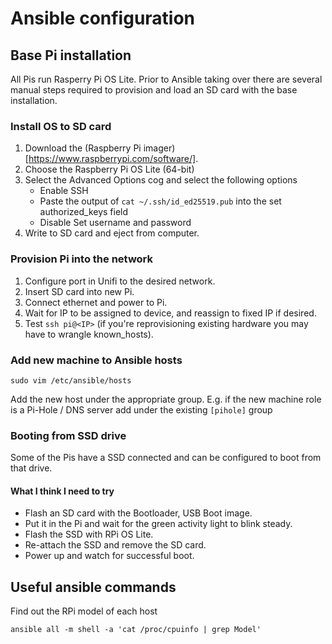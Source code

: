 # Ansible configuration

## Base Pi installation

All Pis run Rasperry Pi OS Lite. Prior to Ansible taking over there are several manual steps required to provision and load an SD card with the base installation.

### Install OS to SD card

1. Download the (Raspberry Pi imager)[https://www.raspberrypi.com/software/].
2. Choose the Raspberry Pi OS Lite (64-bit)
3. Select the Advanced Options cog and select the following options
    - Enable SSH
    - Paste the output of `cat ~/.ssh/id_ed25519.pub` into the set authorized_keys field
    - Disable Set username and password
4. Write to SD card and eject from computer.

### Provision Pi into the network

1. Configure port in Unifi to the desired network.
2. Insert SD card into new Pi.
3. Connect ethernet and power to Pi.
4. Wait for IP to be assigned to device, and reassign to fixed IP if desired.
5. Test `ssh pi@<IP>` (if you're reprovisioning existing hardware you may have to wrangle known_hosts).

### Add new machine to Ansible hosts

```
sudo vim /etc/ansible/hosts
```

Add the new host under the appropriate group. E.g. if the new machine role is a Pi-Hole / DNS server add under the existing `[pihole]` group

### Booting from SSD drive

Some of the Pis have a SSD connected and can be configured to boot from that drive.

#### What I think I need to try

- Flash an SD card with the Bootloader, USB Boot image.
- Put it in the Pi and wait for the green activity light to blink steady.
- Flash the SSD with RPi OS Lite.
- Re-attach the SSD and remove the SD card.
- Power up and watch for successful boot.


## Useful ansible commands

Find out the RPi model of each host
```
ansible all -m shell -a 'cat /proc/cpuinfo | grep Model'
```

